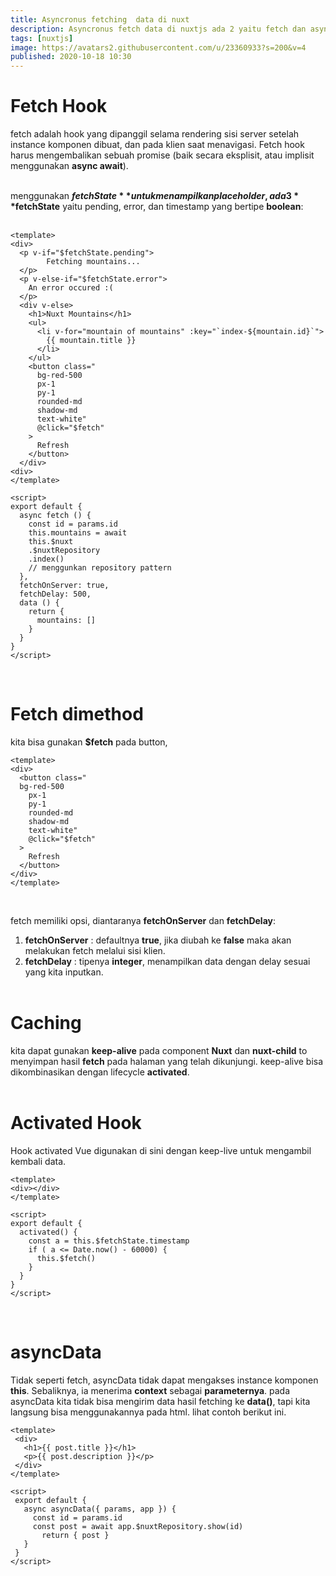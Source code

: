 ```yaml
---
title: Asyncronus fetching  data di nuxt
description: Asyncronus fetch data di nuxtjs ada 2 yaitu fetch dan asyncData 
tags: [nuxtjs]
image: https://avatars2.githubusercontent.com/u/23360933?s=200&v=4
published: 2020-10-18 10:30
---
```


# Fetch Hook
fetch adalah hook yang dipanggil selama rendering sisi server setelah instance komponen dibuat, dan pada klien saat menavigasi. Fetch hook harus mengembalikan sebuah promise (baik secara eksplisit, atau implisit menggunakan **async await**). <br><br>

menggunakan **$fetchState** untuk menampilkan placeholder, ada 3 **$fetchState** yaitu pending, error, dan timestamp yang bertipe **boolean**: <br><br>

```vue
<template>
<div>
  <p v-if="$fetchState.pending">
        Fetching mountains...
  </p>
  <p v-else-if="$fetchState.error">
    An error occured :(
  </p>
  <div v-else>
    <h1>Nuxt Mountains</h1>
    <ul>
      <li v-for="mountain of mountains" :key="`index-${mountain.id}`">
        {{ mountain.title }}
      </li>
    </ul>
    <button class="
      bg-red-500
      px-1
      py-1
      rounded-md
      shadow-md
      text-white"
      @click="$fetch"
    >
      Refresh
    </button>
  </div>
<div>
</template>

<script>
export default {
  async fetch () {
    const id = params.id
    this.mountains = await 
    this.$nuxt
    .$nuxtRepository
    .index()
    // menggunkan repository pattern
  },
  fetchOnServer: true,
  fetchDelay: 500,
  data () {
    return {
      mountains: []
    }
  }
}
</script>
```
<br>

# Fetch dimethod
kita bisa gunakan **$fetch** pada button, <br>
```vue
<template>
<div>
  <button class="
  bg-red-500 
    px-1
    py-1
    rounded-md 
    shadow-md
    text-white" 
    @click="$fetch"
  >
    Refresh
  </button>
</div>
</template>
```
<br>

fetch memiliki opsi, diantaranya **fetchOnServer** dan **fetchDelay**: <br>
1. **fetchOnServer** : defaultnya **true**, jika diubah ke **false** maka akan melakukan fetch melalui sisi klien. <br>
2. **fetchDelay** : tipenya **integer**, menampilkan data dengan delay sesuai yang kita inputkan. <br><br>

# Caching
kita dapat gunakan **keep-alive** pada component **Nuxt** dan **nuxt-child** to menyimpan hasil **fetch** pada halaman yang telah dikunjungi. keep-alive bisa dikombinasikan dengan lifecycle **activated**. <br><br>

# Activated Hook
Hook activated Vue digunakan di sini dengan keep-live untuk mengambil kembali data.
```vue
<template>
<div></div>
</template>

<script>
export default {
  activated() {
    const a = this.$fetchState.timestamp
    if ( a <= Date.now() - 60000) {
      this.$fetch()
    }
  }
}
</script>
```
<br>

# asyncData
 Tidak seperti fetch, asyncData tidak dapat mengakses instance komponen **this**. Sebaliknya, ia menerima **context** sebagai **parameternya**. pada asyncData kita tidak bisa mengirim data hasil fetching ke **data()**, tapi kita langsung bisa menggunakannya pada html. lihat contoh berikut ini. <br>

 ```vue
<template>
  <div>
    <h1>{{ post.title }}</h1>
    <p>{{ post.description }}</p>
  </div>
</template>

<script>
  export default {
    async asyncData({ params, app }) {
      const id = params.id
      const post = await app.$nuxtRepository.show(id)
        return { post }
    }
  }
</script>
 ```